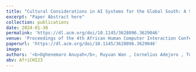 ```yaml
---
title: "Cultural Considerations in AI Systems for the Global South: A Systematic Review"
excerpt: "Paper Abstract here"
collection: publications
date: 2024-01-30
permalink: 'https://dl.acm.org/doi/10.1145/3628096.3629046'
venue: 'Proceedings of the 4th African Human Computer Interaction Conference'
paperurl: 'https://dl.acm.org/doi/10.1145/3628096.3629046'
image:
authors: '<b>Oghenemaro Anuyah</b>, Ruyuan Wan , Cornelius Adejoro , Tom Yeh , Ronald Metoyer , & Karla Badillo-Urquiola.'
abv: AfriCHI23
---
```


